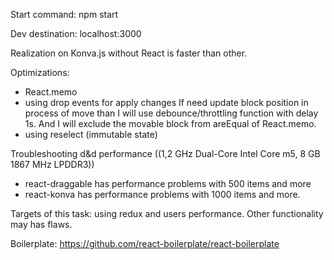 Start command: npm start

Dev destination: localhost:3000

Realization on Konva.js without React is faster than other.

Optimizations: 
- React.memo
- using drop events for apply changes
If need update block position in process of move than I will use debounce/throttling function with delay 1s.
And I will exclude the movable block from areEqual of React.memo. 
- using reselect (immutable state)

Troubleshooting d&d performance ((1,2 GHz Dual-Core Intel Core m5, 8 GB 1867 MHz LPDDR3))
- react-draggable has performance problems with 500 items and more
- react-konva has performance problems with 1000 items and more.

Targets of this task: using redux and users performance.
Other functionality may has flaws. 

Boilerplate: https://github.com/react-boilerplate/react-boilerplate
